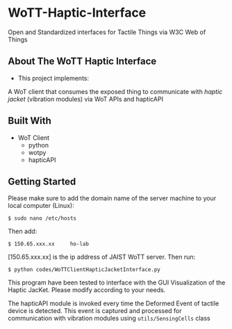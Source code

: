 # WoTT-Haptic-Interface

Open and Standardized interfaces for Tactile Things via W3C Web of Things

## About The WoTT Haptic Interface

 - This project implements:

A WoT client that consumes the exposed thing to communicate with *haptic jacket* (vibration modules) via WoT APIs and hapticAPI
   
## Built With
- WoT Client
	- python
	- wotpy
	- hapticAPI

## Getting Started
Please make sure to add the domain name of the server machine to your local computer (Linux):
```
$ sudo nano /etc/hosts
```
Then add:
```
$ 150.65.xxx.xx  	ho-lab
```
[150.65.xxx.xx] is the ip address of JAIST WoTT server.
Then run:
```
$ python codes/WoTTClientHapticJacketInterface.py
```
This program have been tested to interface with the GUI Visualization of the Haptic JacKet. Please modify according to your needs.

The hapticAPI module is invoked every time the Deformed Event of tactile device is detected. This event is captured and processed for communication with vibration modules using ```utils/SensingCells``` class
